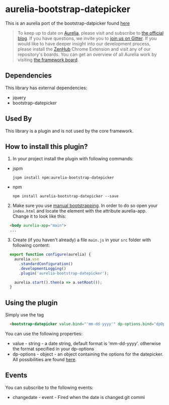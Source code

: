 # aurelia-bootstrap-datepicker

This is an aurelia port of the bootstrap-datpicker found [here](https://github.com/eternicode/bootstrap-datepicker)

> To keep up to date on [Aurelia](http://www.aurelia.io/), please visit and subscribe to [the official blog](http://blog.durandal.io/). If you have questions, we invite you to [join us on Gitter](https://gitter.im/aurelia/discuss). If you would like to have deeper insight into our development process, please install the [ZenHub](https://zenhub.io) Chrome Extension and visit any of our repository's boards. You can get an overview of all Aurelia work by visiting [the framework board](https://github.com/aurelia/framework#boards).

## Dependencies

This library has external dependencies:

* jquery
* bootstrap-datepicker

## Used By

This library is a plugin and is not used by the core framework.

## How to install this plugin?

1. In your project install the plugin with following commands:

  * jspm

    ```shell
    jspm install npm:aurelia-bootstrap-datepicker
    ```

  * npm

    ```shell
    npm install aurelia-bootstrap-datepicker --save
    ```


2. Make sure you use [manual bootstrapping](http://aurelia.io/docs#startup-and-configuration). In order to do so open your `index.html` and locate the element with the attribute aurelia-app. Change it to look like this:

```html
  <body aurelia-app="main">
  ...
```
3. Create (if you haven't already) a file `main.js` in your `src` folder with following content:

```javascript
  export function configure(aurelia) {
    aurelia.use
      .standardConfiguration()
      .developmentLogging()
      .plugin('aurelia-bootstrap-datepicker');

    aurelia.start().then(a => a.setRoot());
  }
```

## Using the plugin

Simply use the tag 

```html
  <bootstrap-datepicker value.bind="'mm-dd-yyyy'" dp-options.bind="dpOptions" changedate.delegate="mychangedatefunction($event)"></bootstrap-datepicker>
```

You can use the following properties:

* value - string - a date string, default format is 'mm-dd-yyyy'. otherwise the format specified in your dp-options
* dp-options - object - an object containing the options for the datepicker. All possibilities are found [here](http://bootstrap-datepicker.readthedocs.io/en/stable/options.html).

## Events

You can subscribe to the following events:

* changedate - event - Fired when the date is changed.git commi
